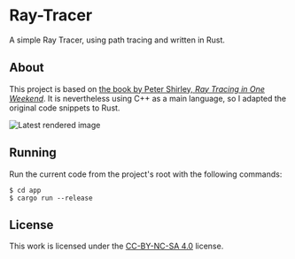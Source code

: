 # Ray-Tracer
A simple Ray Tracer, using path tracing and written in Rust.

## About
This project is based on [the book by Peter Shirley, *Ray Tracing in One Weekend*](https://raytracing.github.io/books/RayTracingInOneWeekend.html). It is nevertheless using C++ as a main language, so I adapted the original code snippets to Rust.

![Latest rendered image](app/generated_images/13_fuzzed_metal_4K.png)

## Running
Run the current code from the project's root with the following commands:
```console
$ cd app 
$ cargo run --release
```

## License
This work is licensed under the [CC-BY-NC-SA 4.0](https://creativecommons.org/licenses/by-nc-sa/4.0/) license.